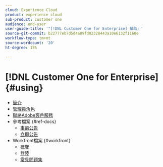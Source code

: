 ```yaml
---
cloud: Experience Cloud
product: experience cloud
sub-product: customer one
audience: end-user
user-guide-title: '"[!DNL Customer One for Enterprise] 幫助」'
source-git-commit: b22777eb7d5d4a89fd02328443a10e6132f1160e
workflow-type: tm+mt
source-wordcount: '20'
ht-degree: 15%

---
```



# [!DNL Customer One for Enterprise] {#using}

+ [簡介](home.md)
+ [管理員角色](admin-roles.md)
+ [聯絡Adobe客戶服務](customer-care.md)
+ 參考檔案 {#ref-docs}
   + [事前公告](intro-customer-support.md)
   + [立即公告](parkour-now.md)
+ Workfront檔案 {#workfront}
   + [概覽](overview.md)
   + [登陸](landing.md)
   + [常見問題集](faq.md)
